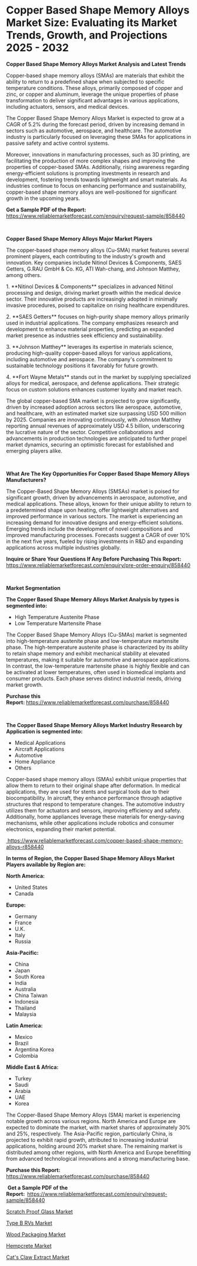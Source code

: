 <p><h1>Copper Based Shape Memory Alloys Market Size: Evaluating its Market Trends, Growth, and Projections 2025 - 2032</h1></p><p><strong>Copper Based Shape Memory Alloys Market Analysis and Latest Trends</strong></p>
<p><p>Copper-based shape memory alloys (SMAs) are materials that exhibit the ability to return to a predefined shape when subjected to specific temperature conditions. These alloys, primarily composed of copper and zinc, or copper and aluminum, leverage the unique properties of phase transformation to deliver significant advantages in various applications, including actuators, sensors, and medical devices.</p><p>The Copper Based Shape Memory Alloys Market is expected to grow at a CAGR of 5.2% during the forecast period, driven by increasing demand in sectors such as automotive, aerospace, and healthcare. The automotive industry is particularly focused on leveraging these SMAs for applications in passive safety and active control systems. </p><p>Moreover, innovations in manufacturing processes, such as 3D printing, are facilitating the production of more complex shapes and improving the properties of copper-based SMAs. Additionally, rising awareness regarding energy-efficient solutions is prompting investments in research and development, fostering trends towards lightweight and smart materials. As industries continue to focus on enhancing performance and sustainability, copper-based shape memory alloys are well-positioned for significant growth in the upcoming years.</p></p>
<p><strong>Get a Sample PDF of the Report:&nbsp;</strong> <a href="https://www.reliablemarketforecast.com/enquiry/request-sample/858440?utm_campaign=1832&utm_medium=2&utm_source=Github&utm_content=ia&utm_term=31032025&utm_id=copper-based-shape-memory-alloys">https://www.reliablemarketforecast.com/enquiry/request-sample/858440</a></p>
<p>&nbsp;</p>
<p><strong>Copper Based Shape Memory Alloys Major Market Players</strong></p>
<p><p>The copper-based shape memory alloys (Cu-SMA) market features several prominent players, each contributing to the industry's growth and innovation. Key companies include Nitinol Devices & Components, SAES Getters, G.RAU GmbH & Co. KG, ATI Wah-chang, and Johnson Matthey, among others.</p><p>1. **Nitinol Devices & Components** specializes in advanced Nitinol processing and design, driving market growth within the medical device sector. Their innovative products are increasingly adopted in minimally invasive procedures, poised to capitalize on rising healthcare expenditures.</p><p>2. **SAES Getters** focuses on high-purity shape memory alloys primarily used in industrial applications. The company emphasizes research and development to enhance material properties, predicting an expanded market presence as industries seek efficiency and sustainability.</p><p>3. **Johnson Matthey** leverages its expertise in materials science, producing high-quality copper-based alloys for various applications, including automotive and aerospace. The company's commitment to sustainable technology positions it favorably for future growth.</p><p>4. **Fort Wayne Metals** stands out in the market by supplying specialized alloys for medical, aerospace, and defense applications. Their strategic focus on custom solutions enhances customer loyalty and market reach.</p><p>The global copper-based SMA market is projected to grow significantly, driven by increased adoption across sectors like aerospace, automotive, and healthcare, with an estimated market size surpassing USD 500 million by 2025. Companies are innovating continuously, with Johnson Matthey reporting annual revenues of approximately USD 4.5 billion, underscoring the lucrative nature of the sector. Competitive collaborations and advancements in production technologies are anticipated to further propel market dynamics, securing an optimistic forecast for established and emerging players alike.</p></p>
<p>&nbsp;</p>
<p><strong>What Are The Key Opportunities For Copper Based Shape Memory Alloys Manufacturers?</strong></p>
<p><p>The Copper-Based Shape Memory Alloys (SMSAs) market is poised for significant growth, driven by advancements in aerospace, automotive, and medical applications. These alloys, known for their unique ability to return to a predetermined shape upon heating, offer lightweight alternatives and improved performance in various sectors. The market is experiencing an increasing demand for innovative designs and energy-efficient solutions. Emerging trends include the development of novel compositions and improved manufacturing processes. Forecasts suggest a CAGR of over 10% in the next five years, fueled by rising investments in R&D and expanding applications across multiple industries globally.</p></p>
<p><strong>Inquire or Share Your Questions If Any Before Purchasing This Report:</strong> <a href="https://www.reliablemarketforecast.com/enquiry/pre-order-enquiry/858440?utm_campaign=1832&utm_medium=2&utm_source=Github&utm_content=ia&utm_term=31032025&utm_id=copper-based-shape-memory-alloys">https://www.reliablemarketforecast.com/enquiry/pre-order-enquiry/858440</a></p>
<p>&nbsp;</p>
<p><strong>Market Segmentation</strong></p>
<p><strong>The Copper Based Shape Memory Alloys Market Analysis by types is segmented into:</strong></p>
<p><ul><li>High Temperature Austenite Phase</li><li>Low Temperature Martensite Phase</li></ul></p>
<p><p>The Copper Based Shape Memory Alloys (Cu-SMAs) market is segmented into high-temperature austenite phase and low-temperature martensite phase. The high-temperature austenite phase is characterized by its ability to retain shape memory and exhibit mechanical stability at elevated temperatures, making it suitable for automotive and aerospace applications. In contrast, the low-temperature martensite phase is highly flexible and can be activated at lower temperatures, often used in biomedical implants and consumer products. Each phase serves distinct industrial needs, driving market growth.</p></p>
<p><strong>Purchase this Report:&nbsp;</strong><a href="https://www.reliablemarketforecast.com/purchase/858440?utm_campaign=1832&utm_medium=2&utm_source=Github&utm_content=ia&utm_term=31032025&utm_id=copper-based-shape-memory-alloys">https://www.reliablemarketforecast.com/purchase/858440</a></p>
<p>&nbsp;</p>
<p><strong>The Copper Based Shape Memory Alloys Market Industry Research by Application is segmented into:</strong></p>
<p><ul><li>Medical Applications</li><li>Aircraft Applications</li><li>Automotive</li><li>Home Appliance</li><li>Others</li></ul></p>
<p><p>Copper-based shape memory alloys (SMAs) exhibit unique properties that allow them to return to their original shape after deformation. In medical applications, they are used for stents and surgical tools due to their biocompatibility. In aircraft, they enhance performance through adaptive structures that respond to temperature changes. The automotive industry utilizes them for actuators and sensors, improving efficiency and safety. Additionally, home appliances leverage these materials for energy-saving mechanisms, while other applications include robotics and consumer electronics, expanding their market potential.</p></p>
<p><a href="https://www.reliablemarketforecast.com/copper-based-shape-memory-alloys-r858440?utm_campaign=1832&utm_medium=2&utm_source=Github&utm_content=ia&utm_term=31032025&utm_id=copper-based-shape-memory-alloys">&nbsp;https://www.reliablemarketforecast.com/copper-based-shape-memory-alloys-r858440</a></p>
<p><strong>In terms of Region, the Copper Based Shape Memory Alloys Market Players available by Region are:</strong></p>
<p>
    <p> <strong> North America: </strong>
        <ul>
            <li>United States</li>
            <li>Canada</li>
        </ul>
        </p> 
    <p> <strong> Europe: </strong>
        <ul>
            <li>Germany</li>
            <li>France</li>
            <li>U.K.</li>
            <li>Italy</li>
            <li>Russia</li>
        </ul>
        </p> 
    <p> <strong> Asia-Pacific: </strong>
        <ul>
            <li>China</li>
            <li>Japan</li>
            <li>South Korea</li>
            <li>India</li>
            <li>Australia</li>
            <li>China Taiwan</li>
            <li>Indonesia</li>
            <li>Thailand</li>
            <li>Malaysia</li>
        </ul>
        </p> 
    <p> <strong> Latin America: </strong>
        <ul>
            <li>Mexico</li>
            <li>Brazil</li>
            <li>Argentina Korea</li>
            <li>Colombia</li>
        </ul>
        </p> 
    <p> <strong> Middle East & Africa: </strong>
        <ul>
            <li>Turkey</li>
            <li>Saudi</li>
            <li>Arabia</li>
            <li>UAE</li>
            <li>Korea</li>
        </ul>
    </p>
    </p>
<p><p>The Copper-Based Shape Memory Alloys (SMA) market is experiencing notable growth across various regions. North America and Europe are expected to dominate the market, with market shares of approximately 30% and 25%, respectively. The Asia-Pacific region, particularly China, is projected to exhibit rapid growth, attributed to increasing industrial applications, holding around 20% market share. The remaining market is distributed among other regions, with North America and Europe benefitting from advanced technological innovations and a strong manufacturing base.</p></p>
<p><strong>Purchase this Report: </strong><a href="https://www.reliablemarketforecast.com/purchase/858440?utm_campaign=1832&utm_medium=2&utm_source=Github&utm_content=ia&utm_term=31032025&utm_id=copper-based-shape-memory-alloys">https://www.reliablemarketforecast.com/purchase/858440</a></p>
<p>&nbsp;<strong>Get a Sample PDF of the Report:&nbsp;&nbsp;</strong><a href="https://www.reliablemarketforecast.com/enquiry/request-sample/858440?utm_campaign=1832&utm_medium=2&utm_source=Github&utm_content=ia&utm_term=31032025&utm_id=copper-based-shape-memory-alloys">https://www.reliablemarketforecast.com/enquiry/request-sample/858440</a></p>
<p><strong></strong></p>
<p><p><a href="https://github.com/thapabylers2/Market-Research-Report-List-1/blob/main/scratch-proof-glass-market.md?utm_campaign=1832&utm_medium=2&utm_source=Github&utm_content=ia&utm_term=31032025&utm_id=copper-based-shape-memory-alloys">Scratch Proof Glass Market</a></p><p><a href="https://github.com/ryantindyaiz/Market-Research-Report-List-1/blob/main/type-b-rvs-market.md?utm_campaign=1832&utm_medium=2&utm_source=Github&utm_content=ia&utm_term=31032025&utm_id=copper-based-shape-memory-alloys">Type B RVs Market</a></p><p><a href="https://github.com/muskoaizahfi/Market-Research-Report-List-1/blob/main/wood-packaging-market.md?utm_campaign=1832&utm_medium=2&utm_source=Github&utm_content=ia&utm_term=31032025&utm_id=copper-based-shape-memory-alloys">Wood Packaging Market</a></p><p><a href="https://github.com/kluviabolofo/Market-Research-Report-List-1/blob/main/hempcrete-market.md?utm_campaign=1832&utm_medium=2&utm_source=Github&utm_content=ia&utm_term=31032025&utm_id=copper-based-shape-memory-alloys">Hempcrete Market</a></p><p><a href="https://github.com/spehnluenaru/Market-Research-Report-List-1/blob/main/cats-claw-extract-market.md?utm_campaign=1832&utm_medium=2&utm_source=Github&utm_content=ia&utm_term=31032025&utm_id=copper-based-shape-memory-alloys">Cat's Claw Extract Market</a></p></p>